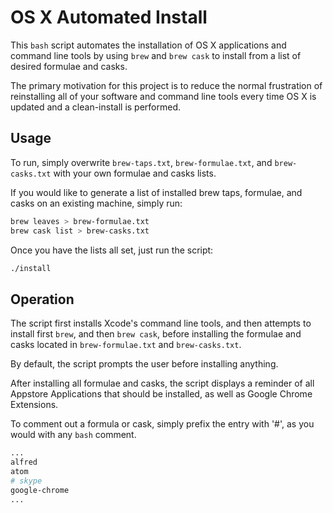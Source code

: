 # OS X Automated Install
This `bash` script automates the installation of OS X applications and command line tools by using `brew` and `brew cask` to install from a list of desired formulae and casks.

The primary motivation for this project is to reduce the normal frustration of reinstalling all of your software and command line tools every time OS X is updated and a clean-install is performed.

## Usage
To run, simply overwrite `brew-taps.txt`, `brew-formulae.txt`, and `brew-casks.txt` with your own formulae and casks lists.

If you would like to generate a list of installed brew taps, formulae, and casks on an existing machine, simply run:

```bash
brew leaves > brew-formulae.txt
brew cask list > brew-casks.txt
```

Once you have the lists all set, just run the script:

```bash
./install
```

## Operation
The script first installs Xcode's command line tools, and then attempts to install first `brew`, and then `brew cask`, before installing the formulae and casks located in `brew-formulae.txt` and `brew-casks.txt`.

By default, the script prompts the user before installing anything.

After installing all formulae and casks, the script displays a reminder of all Appstore Applications that should be installed, as well as Google Chrome Extensions.

To comment out a formula or cask, simply prefix the entry with '#', as you would with any `bash` comment.

```bash
...
alfred
atom
# skype
google-chrome
...
```
